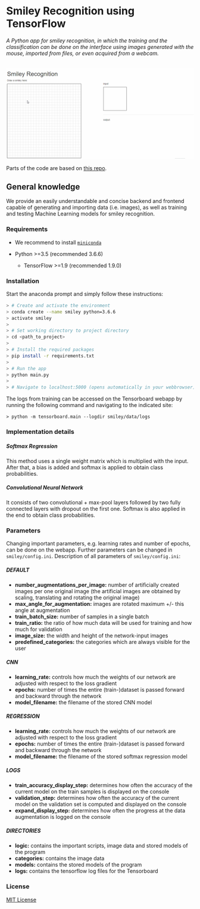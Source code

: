 # Smiley Recognition using TensorFlow #

###### A Python app for smiley recognition, in which the training and the classification can be done on the interface using images generated with the mouse, imported from files, or even acquired from a webcam.

![alt text](./gif.gif "Smiley Recognition")

Parts of the code are based on [this repo](https://github.com/sugyan/tensorflow-mnist).

## General knowledge ##
We provide an easily understandable and concise backend and frontend capable of generating and importing data (i.e. images), as well as training and testing Machine Learning models for smiley recognition.

### Requirements ###
- We recommend to install [`miniconda`](https://conda.io/miniconda.html)

- Python >=3.5 (recommended 3.6.6)
  - TensorFlow >=1.9 (recommended 1.9.0)

### Installation ###
Start the anaconda prompt and simply follow these instructions:

```bash
> # Create and activate the environment
> conda create --name smiley python=3.6.6
> activate smiley
>
> # Set working directory to project directory
> cd <path_to_project>
>
> # Install the required packages
> pip install -r requirements.txt
> 
> # Run the app
> python main.py
> 
> # Navigate to localhost:5000 (opens automatically in your webbrowser)
```

The logs from training can be accessed on the Tensorboard webapp by running the following command and navigating to the indicated site:

    > python -m tensorboard.main --logdir smiley/data/logs
    

### Implementation details ###

##### Softmax Regression #####
This method uses a single weight matrix which is multiplied with the input. After that, a bias is added and softmax is applied to obtain class probabilities.

##### Convolutional Neural Network #####
It consists of two convolutional + max-pool layers followed by two fully connected layers with dropout on the first one. Softmax is also applied in the end to obtain class probabilities.

### Parameters ###
Changing important parameters, e.g. learning rates and number of epochs, can be done on the webapp. Further parameters can be changed in `smiley/config.ini`.
Description of all parameters of `smiley/config.ini`:

##### DEFAULT #####
- **number_augmentations_per_image:** number of artificially created images per one original image (the artificial images are obtained by scaling, translating and rotating the original image)
- **max_angle_for_augmentation:** images are rotated maximum +/- this angle at augmentation
- **train_batch_size:** number of samples in a single batch
- **train_ratio:** the ratio of how much data will be used for training and how much for validation
- **image_size:** the width and height of the network-input images 
- **predefined_categories:** the categories which are always visible for the user

##### CNN #####
+ **learning_rate:** controls how much the weights of our network are adjusted with respect to the loss gradient
+ **epochs:** number of times the entire (train-)dataset is passed forward and backward through the network
+ **model_filename:** the filename of the stored CNN model

##### REGRESSION #####
+ **learning_rate:** controls how much the weights of our network are adjusted with respect to the loss gradient
+ **epochs:** number of times the entire (train-)dataset is passed forward and backward through the network
+ **model_filename:** the filename of the stored softmax regression model

##### LOGS #####
+ **train_accuracy_display_step:** determines how often the accuracy of the current model on the train samples is displayed on the console
+ **validation_step:** determines how often the accuracy of the current model on the validation set is computed and displayed on the console
+ **expand_display_step:** determines how often the progress at the data augmentation is logged on the console

##### DIRECTORIES #####
+ **logic:** contains the important scripts, image data and stored models of the program
+ **categories:** contains the image data
+ **models:** contains the stored models of the program
+ **logs:** contains the tensorflow log files for the Tensorboard

### License ###
[MIT License](LICENSE)
